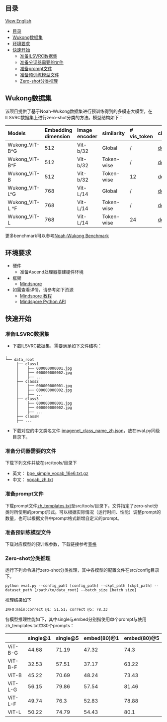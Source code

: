 ## 目录

[View English](./README.md)

- [目录](#目录)
- [Wukong数据集](#wukong数据集)
- [环境要求](#环境要求)
- [快速开始](#快速开始)
    - [准备ILSVRC数据集](#准备ilsvrc数据集)
    - [准备分词器需要的文件](#准备分词器需要的文件)
    - [准备prompt文件](#准备prompt文件)
    - [准备预训练模型文件](#准备预训练模型文件)
    - [Zero-shot分类推理](#zero-shot分类推理)

## Wukong数据集

该项目提供了基于Noah-Wukong数据集进行预训练得到的多模态大模型，在ILSVRC数据集上进行zero-shot分类的方法。模型结构如下：

|Models|Embedding dimension|Image encoder|similarity|# vis_token|checkpoints|
|:----|:----|:----|:----|:----|:----|
|Wukong_ViT-B^G|512|Vit-b/32|Global|/|[download](https://drive.google.com/file/d/1kDCF3rsd7Ckioag0Nzmiu2ZKVTAk7gej/view?usp=sharing)|
|Wukong_ViT-B^F|512|Vit-b/32|Token-wise|/|[download](https://drive.google.com/file/d/1xXaZ7K1E9RbboiUJCeB0kdjRaa3KJUM1/view?usp=sharing)|
|Wukong_ViT-B|512|Vit-b/32|Token-wise|12|[download](https://drive.google.com/file/d/17szMVtb_Ea1YSXgpV_bLH175I_2slOeo/view?usp=sharing)|
|Wukong_ViT-L^G|768|Vit-L/14|Global|/|[download](https://drive.google.com/file/d/1vouG2jtOvHAPlKRiWC5XMJBEPvY6F2tv/view?usp=sharing)|
|Wukong_ViT-L ^F|768|Vit-L/14|Token-wise|/|[download](https://drive.google.com/file/d/1Wbf6EbLc38c5qMDHyVcX7gTjFB-wtIfa/view?usp=sharing)|
|Wukong_ViT-L|768|Vit-L/14|Token-wise|24|[download](https://drive.google.com/file/d/1Wbf6EbLc38c5qMDHyVcX7gTjFB-wtIfa/view?usp=sharing)|

更多benchmark可以参考[Noah-Wukong Benchmark](https://wukong-dataset.github.io/wukong-dataset/benchmark.html)

## 环境要求

- 硬件
    - 准备Ascend处理器搭建硬件环境
- 框架
    - [Mindspore](https://www.mindspore.cn/ "Mindspore")
- 如需查看详情，请参考如下资源
    - [Mindspore 教程](https://www.mindspore.cn/tutorials/zh-CN/master/index.html)
    - [Mindspore Python API](https://www.mindspore.cn/docs/api/zh-CN/master/index.html)

## 快速开始

### 准备ILSVRC数据集

- 下载ILSVRC数据集，需要满足如下文件结构：

```text
.
└── data_root
     ├── class1
     │    ├── 000000000001.jpg
     │    ├── 000000000002.jpg
     │    ├── ...
     ├── class2
     │    ├── 000000000001.jpg
     │    ├── 000000000002.jpg
     │    ├── ...
     ├── class3
     │    ├── 000000000001.jpg
     │    ├── 000000000002.jpg
     │    ├── ...
     ├── classN
     ├── ...
```

- 下载对应的中文类名文件 [imagenet_class_name_zh.json](https://drive.google.com/file/d/1LL0GygtD-ob19EwRuSTfm43ZuFqqy4Q_/view?usp=sharing)，放在eval.py同级目录下。

### 准备分词器需要的文件

下载下列文件并放在src/tools/目录下

- 英文： [bpe_simple_vocab_16e6.txt.gz](https://drive.google.com/file/d/1SCrD7wewUhxljCggEQxQr1khCfT6mGnj/view?usp=sharing)
- 中文： [vocab_zh.txt](https://drive.google.com/file/d/1jmbTqpnef3czYWMK2QXYm_i79FpV1bxl/view?usp=sharing)

### 准备prompt文件

下载prompt文件[zh_templates.txt](https://drive.google.com/file/d/1bZFH0dt6hbhn80F74l7c1W0XV09l37zY/view?usp=sharing)至src/tools/目录下。文件指定了zero-shot分类时所使用的prompt形式。可以根据实际情况（运行时间、性能）调整prompt的数量，也可以根据文件中prompt格式新增自定义的prompt。

### 准备预训练模型文件

下载对应模型的预训练参数，下载链接参考[表格](#wukong数据集)

### Zero-shot分类推理

运行下列命令进行zero-shot分类推理，其中各模型的配置文件在src/config目录下。

```shell
python eval.py --config_paht [config_path] --ckpt_path [ckpt_path] --dataset_path [/path/to/data_root] --batch_size [batch size]
```

推理结果如下

```text
INFO:main:correct @1: 51.51; correct @5: 78.33
```

各模型推理性能如下，其中single与embed分别指使用单个prompt与使用zh_templates.txt中80个prompts：

| |single@1|single@5|embed(80)@1|embed(80)@5|
|:----|:----|:----|:----|:----|
|ViT-B-G|44.68|71.19|47.32|74.3|
|ViT-B-F|32.53|57.51|37.17|63.22|
|ViT-B|45.22|70.69|48.24|73.43|
|ViT-L-G|56.15|79.86|57.54|81.46|
|ViT-L-F|49.74|76.3|52.83|78.88|
|ViT-L|50.22|74.79|54.43|80.1|